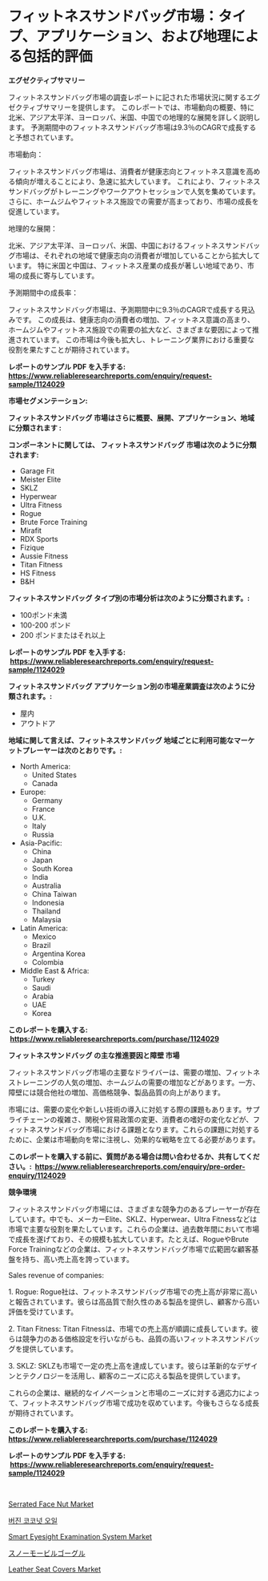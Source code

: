 <p><h1>フィットネスサンドバッグ市場：タイプ、アプリケーション、および地理による包括的評価</h1></p><p><strong>エグゼクティブサマリー</strong></p>
<p><p>フィットネスサンドバッグ市場の調査レポートに記された市場状況に関するエグゼクティブサマリーを提供します。 このレポートでは、市場動向の概要、特に北米、アジア太平洋、ヨーロッパ、米国、中国での地理的な展開を詳しく説明します。 予測期間中のフィットネスサンドバッグ市場は9.3％のCAGRで成長すると予想されています。</p><p>市場動向：</p><p>フィットネスサンドバッグ市場は、消費者が健康志向とフィットネス意識を高める傾向が増えることにより、急速に拡大しています。 これにより、フィットネスサンドバッグがトレーニングやワークアウトセッションで人気を集めています。 さらに、ホームジムやフィットネス施設での需要が高まっており、市場の成長を促進しています。</p><p>地理的な展開：</p><p>北米、アジア太平洋、ヨーロッパ、米国、中国におけるフィットネスサンドバッグ市場は、それぞれの地域で健康志向の消費者が増加していることから拡大しています。 特に米国と中国は、フィットネス産業の成長が著しい地域であり、市場の成長に寄与しています。</p><p>予測期間中の成長率：</p><p>フィットネスサンドバッグ市場は、予測期間中に9.3％のCAGRで成長する見込みです。 この成長は、健康志向の消費者の増加、フィットネス意識の高まり、ホームジムやフィットネス施設での需要の拡大など、さまざまな要因によって推進されています。 この市場は今後も拡大し、トレーニング業界における重要な役割を果たすことが期待されています。</p></p>
<p><strong>レポートのサンプル PDF を入手する: <a href="https://www.reliableresearchreports.com/enquiry/request-sample/1124029">https://www.reliableresearchreports.com/enquiry/request-sample/1124029</a></strong></p>
<p><strong>市場セグメンテーション:</strong></p>
<p><strong> フィットネスサンドバッグ 市場はさらに概要、展開、アプリケーション、地域に分類されます :</strong></p>
<p><strong>コンポーネントに関しては、 フィットネスサンドバッグ 市場は次のように分類されます: &nbsp;</strong></p>
<p><ul><li>Garage Fit</li><li>Meister Elite</li><li>SKLZ</li><li>Hyperwear</li><li>Ultra Fitness</li><li>Rogue</li><li>Brute Force Training</li><li>Mirafit</li><li>RDX Sports</li><li>Fizique</li><li>Aussie Fitness</li><li>Titan Fitness</li><li>HS Fitness</li><li>B&H</li></ul></p>
<p><strong> フィットネスサンドバッグ タイプ別の市場分析は次のように分類されます。:</strong></p>
<p><ul><li>100ポンド未満</li><li>100-200 ポンド</li><li>200 ポンドまたはそれ以上</li></ul></p>
<p><strong>レポートのサンプル PDF を入手する: &nbsp;<a href="https://www.reliableresearchreports.com/enquiry/request-sample/1124029">https://www.reliableresearchreports.com/enquiry/request-sample/1124029</a></strong></p>
<p><strong> フィットネスサンドバッグ アプリケーション別の市場産業調査は次のように分類されます。:</strong></p>
<p><ul><li>屋内</li><li>アウトドア</li></ul></p>
<p><strong>地域に関して言えば、フィットネスサンドバッグ 地域ごとに利用可能なマーケットプレーヤーは次のとおりです。:</strong></p>
<p><ul>
    <li>
        North America:
        <ul>
            <li>United States</li>
            <li>Canada</li>
        </ul>
    </li>
    <li>
        Europe:
        <ul>
            <li>Germany</li>
            <li>France</li>
            <li>U.K.</li>
            <li>Italy</li>
            <li>Russia</li>
        </ul>
    </li>
    <li>
        Asia-Pacific:
        <ul>
            <li>China</li>
            <li>Japan</li>
            <li>South Korea</li>
            <li>India</li>
            <li>Australia</li>
            <li>China Taiwan</li>
            <li>Indonesia</li>
            <li>Thailand</li>
            <li>Malaysia</li>
        </ul>
    </li>
    <li>
        Latin America:
        <ul>
            <li>Mexico</li>
            <li>Brazil</li>
            <li>Argentina Korea</li>
            <li>Colombia</li>
        </ul>
    </li>
    <li>
        Middle East & Africa:
        <ul>
            <li>Turkey</li>
            <li>Saudi</li>
            <li>Arabia</li>
            <li>UAE</li>
            <li>Korea</li>
        </ul>
    </li>
    </ul></p>
<p><strong>このレポートを購入する: &nbsp;<a href="https://www.reliableresearchreports.com/purchase/1124029">https://www.reliableresearchreports.com/purchase/1124029</a></strong></p>
<p><strong>フィットネスサンドバッグ の主な推進要因と障壁 市場</strong></p>
<p><p>フィットネスサンドバッグ市場の主要なドライバーは、需要の増加、フィットネストレーニングの人気の増加、ホームジムの需要の増加などがあります。一方、障壁には競合他社の増加、高価格競争、製品品質の向上があります。</p><p>市場には、需要の変化や新しい技術の導入に対処する際の課題もあります。サプライチェーンの複雑さ、関税や貿易政策の変更、消費者の嗜好の変化などが、フィットネスサンドバッグ市場における課題となります。これらの課題に対処するために、企業は市場動向を常に注視し、効果的な戦略を立てる必要があります。</p></p>
<p><strong>このレポートを購入する前に、質問がある場合は問い合わせるか、共有してください。:&nbsp; <a href="https://www.reliableresearchreports.com/enquiry/pre-order-enquiry/1124029">https://www.reliableresearchreports.com/enquiry/pre-order-enquiry/1124029</a></strong></p>
<p><strong>競争環境</strong></p>
<p><p>フィットネスサンドバッグ市場には、さまざまな競争力のあるプレーヤーが存在しています。中でも、メーカーElite、SKLZ、Hyperwear、Ultra Fitnessなどは市場で主要な役割を果たしています。これらの企業は、過去数年間において市場で成長を遂げており、その規模も拡大しています。たとえば、RogueやBrute Force Trainingなどの企業は、フィットネスサンドバッグ市場で広範囲な顧客基盤を持ち、高い売上高を誇っています。</p><p>Sales revenue of companies:</p><p>1. Rogue: Rogue社は、フィットネスサンドバッグ市場での売上高が非常に高いと報告されています。彼らは高品質で耐久性のある製品を提供し、顧客から高い評価を受けています。</p><p>2. Titan Fitness: Titan Fitnessは、市場での売上高が順調に成長しています。彼らは競争力のある価格設定を行いながらも、品質の高いフィットネスサンドバッグを提供しています。</p><p>3. SKLZ: SKLZも市場で一定の売上高を達成しています。彼らは革新的なデザインとテクノロジーを活用し、顧客のニーズに応える製品を提供しています。</p><p>これらの企業は、継続的なイノベーションと市場のニーズに対する適応力によって、フィットネスサンドバッグ市場で成功を収めています。今後もさらなる成長が期待されています。</p></p>
<p><strong>このレポートを購入する: &nbsp; <a href="https://www.reliableresearchreports.com/purchase/1124029">https://www.reliableresearchreports.com/purchase/1124029</a></strong></p>
<p><strong>レポートのサンプル PDF を入手する: &nbsp;<a href="https://www.reliableresearchreports.com/enquiry/request-sample/1124029">https://www.reliableresearchreports.com/enquiry/request-sample/1124029</a></strong><strong></strong></p>
<p>&nbsp;</p>
<p><p><a href="https://view.publitas.com/reportprime-1/serrated-face-nut-market-challenges-opportunities-and-growth-drivers-and-major-market-players-forecasted-for-period-from-2023-2030/">Serrated Face Nut Market</a></p><p><a href="https://github.com/vsap75a286l/Market-Research-Report-List-1/blob/main/6483110189757.md">버진 코코넛 오일</a></p><p><a href="https://view.publitas.com/reportprime-1/smart-eyesight-examination-system-market-size-growth-and-forecast-from-2023-2030/">Smart Eyesight Examination System Market</a></p><p><a href="https://github.com/joaejkdzgyljvo6/Market-Research-Report-List-1/blob/main/7874259189882.md">スノーモービルゴーグル</a></p><p><a href="https://scarlet-rocket-c63.notion.site/Leather-Seat-Covers-Market-Size-Market-Share-and-Global-Market-Analysis-Report-2024-2031-84bf845f2ee34bf0bf1edea56d815753">Leather Seat Covers Market</a></p></p>
